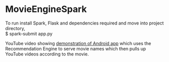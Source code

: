 # MovieEngineSpark

To run install Spark, Flask and dependencies required and move into project directory,  
$ spark-submit app.py

YouTube video showing [demonstration of Android app](https://www.youtube.com/watch?v=YlSbjvFwwH8) which uses the Recommendation Engine to serve movie names which then pulls up YouTube videos according to the movie.
